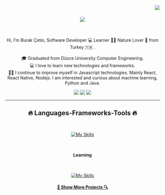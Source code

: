 <!-- profile view count -->
<img align="right" src="https://komarev.com/ghpvc/?username=burakc3tin">

<!-- introduction -->
<h1 align="center">
  <a href="https://git.io/typing-svg">
    <img src="https://readme-typing-svg.herokuapp.com/?lines=Hi+There!+👋;+I'm+Burak!;&center=true&size=30">
  </a>
</h1>

<br />
<!-- about me -->
<p align="center">
  Hi, I'm Burak Çetin, Software Developer 💻 Learner 👨‍💻 Nature Lover 🌳 from Turkey 🇹🇷 .
  <br />
  <br />
  🎓 Graduated from Düzce University Computer Engineering.
  <br />
  💻 I love to learn new technologies and frameworks.
  <br />
  🧑‍💼 I continue to improve myself in Javascript technologies. Mainly React, React Native, Nodejs. I am interested and curious about machine learning, Python and Java.
  <br />
</p>

<!-- social handles -->
<div align="center"> 
<!-- youtube -->
  <a href="https://www.youtube.com/@burakc3tin" target="_blank"><img src="https://img.shields.io/badge/YouTube-FF0000?style=for-the-badge&logo=youtube&logoColor=white" target="_blank"></a>
  <!-- gmail -->
  <a href="mailto:burakcetin9724@gmail.com"><img src="https://img.shields.io/badge/-Gmail-%23333?style=for-the-badge&logo=gmail&logoColor=white" target="_blank"></a>
  <!-- linkedin -->
  <a href="https://www.linkedin.com/in/burakc3tin" target="_blank"><img src="https://img.shields.io/badge/-LinkedIn-%230077B5?style=for-the-badge&logo=linkedin&logoColor=white" target="_blank"></a> 
</div>

<hr />
<h2 align="center">🔥 Languages-Frameworks-Tools 🔥</h2>
<br />
<p align="center">
  <a href="https://skillicons.dev">
    <img src="https://skillicons.dev/icons?i=html,css,tailwind,js,ts,react,firebase,mongo,nodejs,express,git,github" alt="My Skills" />
  </a>
</p>
<br />

<h4 align="center">Learning</h4>
<br />
<p align="center">
  <a href="https://skillicons.dev">
    <img src="https://skillicons.dev/icons?i=java,spring,python" alt="My Skills" />
  </a>
</p>



<!-- show more repos -->
<h4 align="center">
  <a href="https://github.com/burakc3tin?tab=repositories" title="Show Repositories">🔎 Show More Projects 🔍</a>
</h4>

